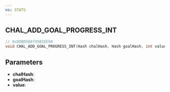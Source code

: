 ```yaml
---
ns: STATS
---
```

## CHAL_ADD_GOAL_PROGRESS_INT

```c
// 0xDDBD560745B1EE9A
void CHAL_ADD_GOAL_PROGRESS_INT(Hash chalHash, Hash goalHash, int value);
```

## Parameters
* **chalHash**:
* **goalHash**:
* **value**:

